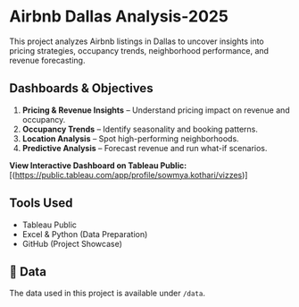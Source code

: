 # Airbnb Dallas Analysis-2025 

This project analyzes Airbnb listings in Dallas to uncover insights into pricing strategies, occupancy trends, neighborhood performance, and revenue forecasting.

## Dashboards & Objectives
1. **Pricing & Revenue Insights** – Understand pricing impact on revenue and occupancy.
2. **Occupancy Trends** – Identify seasonality and booking patterns.
3. **Location Analysis** – Spot high-performing neighborhoods.
4. **Predictive Analysis** – Forecast revenue and run what-if scenarios.

 **View Interactive Dashboard on Tableau Public:** [(https://public.tableau.com/app/profile/sowmya.kothari/vizzes)]

## Tools Used
- Tableau Public
- Excel & Python (Data Preparation)
- GitHub (Project Showcase)

## 📁 Data
The data used in this project is available under `/data`.

